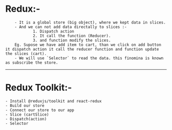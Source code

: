 # Redux:-

        - It is a global store (big object), where we kept data in slices.
        - And we can not add data directally to slices :-
                1. Dispatch action
                2. It call the function (Reducer).
                3. and function modify the slices.
        Eg. Supose we have add item to cart, than we click on add button it dispatch action it call the reducer function and function update the slices (cart).
        - We will use `Selector` to read the data. this finomina is known as subscribe the store.

---

# Redux Toolkit:-

    - Install @reduxjs/toolkit and react-redux
    - Build our store
    - Connect our store to our app
    - Slice (cartSlice)
    - Dispatch(action)
    - Selector
